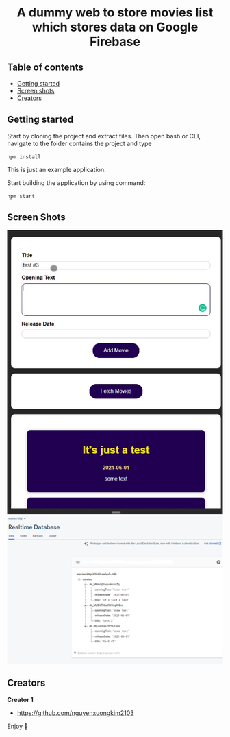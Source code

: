 <div align="center">
  <h1 align="center">
    A dummy web to store movies list which stores data on Google Firebase
  </h1>
</div>


## Table of contents

- [Getting started](#getting-started)
- [Screen shots](#screen-shots)
- [Creators](#creators)

## Getting started

Start by cloning the project and extract files. Then open bash or CLI, navigate to the folder contains the project and type

```
npm install
```

This is just an example application.

Start building the application by using command:

```
npm start
```

## Screen Shots

<p align="center">
  <img src="movie-list.gif" width=auto height=auto title="Movie List App">
  <img src="movie-list.PNG" width=auto height=auto title="Google Firebass Realtime Database">
</p>



## Creators

**Creator 1**

- <https://github.com/nguyenxuongkim2103>


Enjoy :metal:

